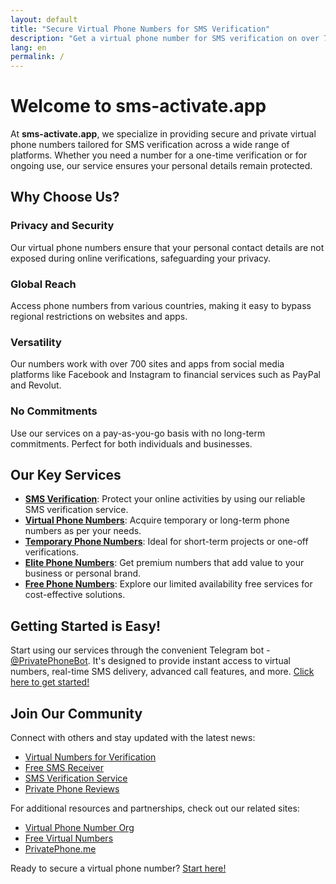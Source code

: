 ```yaml
---
layout: default
title: "Secure Virtual Phone Numbers for SMS Verification"
description: "Get a virtual phone number for SMS verification on over 700 platforms without compromising your privacy. Start with @PrivatePhoneBot today!"
lang: en
permalink: /
---
```


# Welcome to sms-activate.app

At **sms-activate.app**, we specialize in providing secure and private virtual phone numbers tailored for SMS verification across a wide range of platforms. Whether you need a number for a one-time verification or for ongoing use, our service ensures your personal details remain protected.

## Why Choose Us?

### Privacy and Security
Our virtual phone numbers ensure that your personal contact details are not exposed during online verifications, safeguarding your privacy.

### Global Reach
Access phone numbers from various countries, making it easy to bypass regional restrictions on websites and apps.

### Versatility
Our numbers work with over 700 sites and apps from social media platforms like Facebook and Instagram to financial services such as PayPal and Revolut.

### No Commitments
Use our services on a pay-as-you-go basis with no long-term commitments. Perfect for both individuals and businesses.

## Our Key Services

- **[SMS Verification](/sms-verification)**: Protect your online activities by using our reliable SMS verification service.
- **[Virtual Phone Numbers](/virtual-phone-numbers)**: Acquire temporary or long-term phone numbers as per your needs.
- **[Temporary Phone Numbers](/temporary-phone-numbers)**: Ideal for short-term projects or one-off verifications.
- **[Elite Phone Numbers](/elite-phone-numbers)**: Get premium numbers that add value to your business or personal brand.
- **[Free Phone Numbers](/free-phone-numbers)**: Explore our limited availability free services for cost-effective solutions.

## Getting Started is Easy!

Start using our services through the convenient Telegram bot - [@PrivatePhoneBot](https://t.me/PrivatePhoneBot). It's designed to provide instant access to virtual numbers, real-time SMS delivery, advanced call features, and more. [Click here to get started!](/get-started)

## Join Our Community

Connect with others and stay updated with the latest news:

- [Virtual Numbers for Verification](https://t.me/VirtualNumbersForVerification)
- [Free SMS Receiver](https://t.me/FreeSmsReceiver)
- [SMS Verification Service](https://t.me/SmsVerificationService)
- [Private Phone Reviews](https://t.me/PrivatePhoneReviews)

For additional resources and partnerships, check out our related sites:

- [Virtual Phone Number Org](https://virtualphonenumber.org)
- [Free Virtual Numbers](http://freevirtualnumbers.com)
- [PrivatePhone.me](https://privatephone.me)
  
Ready to secure a virtual phone number? [Start here!](/get-started)